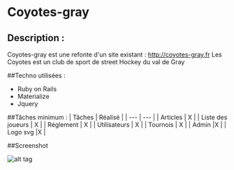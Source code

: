 # Coyotes-gray

## Description :

Coyotes-gray est une refonte d'un site existant : http://coyotes-gray.fr
Les Coyotes est un club de sport de street Hockey du val de Gray

##Techno utilisées :
* Ruby on Rails
* Materialize
* Jquery


##Tâches minimum :
| Tâches | Réalisé |
| --- | --- |
| Articles | X  |
| Liste des joueurs | X  |
| Réglement | X  |
| Utilisateurs | X  |
| Tournois | X  |
| Admin |X  |
| Logo svg |X  |


##Screenshot

![alt tag](http://quentinboussard.fr/img/folio/full/obv/coyotes.jpg)

